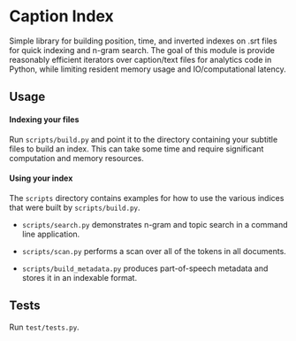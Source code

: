 # Caption Index

Simple library for building position, time, and inverted indexes on .srt files
for quick indexing and n-gram search. The goal of this module is provide
reasonably efficient iterators over caption/text files for analytics code in
Python, while limiting resident memory usage and IO/computational latency.

## Usage

#### Indexing your files

Run `scripts/build.py` and point it to the directory containing your subtitle
files to build an index. This can take some time and require significant
computation and memory resources.

#### Using your index

The `scripts` directory contains examples for how to use the various indices
that were built by `scripts/build.py`.

- `scripts/search.py` demonstrates n-gram and topic search in a command line
  application.

- `scripts/scan.py` performs a scan over all of the tokens in all documents.

- `scripts/build_metadata.py` produces part-of-speech metadata and stores it
  in an indexable format.

## Tests

Run `test/tests.py`.
